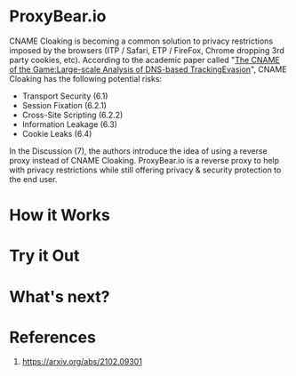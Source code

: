 # ProxyBear.io

CNAME Cloaking is becoming a common solution to privacy restrictions imposed by the browsers (ITP / Safari, ETP / FireFox, Chrome dropping 3rd party cookies, etc). According to the academic paper called "[The CNAME of the Game:Large-scale Analysis of DNS-based TrackingEvasion](https://arxiv.org/abs/2102.09301)", CNAME Cloaking has the following potential risks:

* Transport Security (6.1)
* Session Fixation (6.2.1)
* Cross-Site Scripting (6.2.2)
* Information Leakage (6.3)
* Cookie Leaks (6.4)

In the Discussion (7), the authors introduce the idea of using a reverse proxy instead of CNAME Cloaking. ProxyBear.io is a reverse proxy to help with privacy restrictions while still offering privacy & security protection to the end user.

# How it Works



# Try it Out

# What's next?

# References

1. https://arxiv.org/abs/2102.09301
